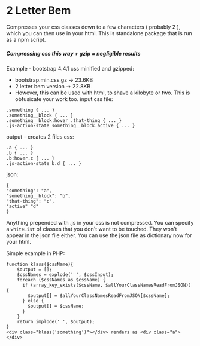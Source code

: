 # 2 Letter Bem

Compresses your css classes down to a few characters ( probably 2 ), which you can then use in your html.
This is standalone package that is run as a npm script.
##### Compressing css this way + gzip = *negligible results*
Example - bootstrap 4.4.1 css minified and gzipped:
* bootstrap.min.css.gz -> 23.6KB
* 2 letter bem version -> 22.8KB
* However, this can be used with html, to shave a kilobyte or two. This is  obfusicate your work too.
input css file:
```
.something { ... }
.something__block { ... }
.something__block:hover .that-thing { ... }
.js-action-state something__block.active { ... }
```
output - creates 2 files
css: 
```
.a { ... }
.b { ... }
.b:hover.c { ... }
.js-action-state b.d { ... }
```
json:
```
{
"something": "a",
"something__block": "b",
"that-thing": "c",
"active" "d"
}
```
Anything prepended with .js in your css is not compressed.
You can specify a `whiteList` of classes that you don't want to be touched. They won't appear in the json file either. You can use the json file as dictionary now for your html. 

Simple example in PHP:
```
function klass($cssName){
    $output = [];
    $cssNames = explode(' ', $cssInput);
    foreach ($cssNames as $cssName) {
      if (array_key_exists($cssName, $allYourClassNamesReadFromJSON)) {
        $output[] = $allYourClassNamesReadFromJSON[$cssName];
      } else {
        $output[] = $cssName;
      }
    }
    return implode(' ', $output);
}
<div class="klass('something')"></div> renders as <div class="a"></div>
```


